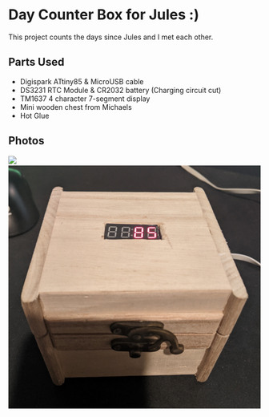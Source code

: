 # Day Counter Box for Jules :)
This project counts the days since Jules and I met each other.

## Parts Used
- Digispark ATtiny85 & MicroUSB cable
- DS3231 RTC Module & CR2032 battery (Charging circuit cut)
- TM1637 4 character 7-segment display
- Mini wooden chest from Michaels
- Hot Glue

## Photos
![](images/box_open.png)
![](images/box_closed.png)